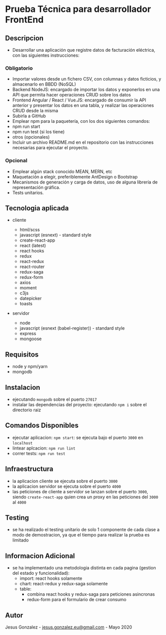 # Prueba Técnica para desarrollador FrontEnd

## Descripcion
- Desarrollar una aplicación que registre datos de facturación eléctrica, con las siguientes instrucciones:

### Obligatorio
- Importar valores desde un fichero CSV, con columnas y datos ficticios, y almacenarlo en BBDD (NoSQL)
- Backend NodeJS: encargado de importar los datos y exponerlos en una API que permita hacer operaciones CRUD sobre los datos
- Frontend Angular / React / Vue.JS: encargado de consumir la API anterior y presentar los datos en una tabla, y realizar las operaciones CRUD desde la misma
- Subirla a GitHub
- Emplear npm para la paquetería, con los dos siguientes comandos:
- npm run start
- npm run test (si los tiene)
- otros (opcionales)
- Incluir un archivo README.md en el repositorio con las instrucciones necesarias para ejecutar el proyecto.

### Opcional
- Emplear algún stack conocido MEAN, MERN, etc
- Maquetación a elegir, preferiblemente AntDesign o Bootstrap
- Mecanismos de generación y carga de datos, uso de alguna librería de representación gráfica.
- Tests unitarios.

## Tecnologia aplicada
- cliente
  - html/scss
  - javascript (esnext) - standard style
  - create-react-app
  - react (latest)
  - react hooks
  - redux
  - react-redux
  - react-router
  - redux-saga
  - redux-form
  - axios
  - moment
  - c3js
  - datepicker
  - toasts

- servidor
  - node
  - javascript (esnext (babel-register)) - standard style
  - express
  - mongoose

## Requisitos
- node y npm/yarn
- mongodb

## Instalacion
- ejecutando `mongodb` sobre el puerto `27017`
- instalar las dependencias del proyecto: ejecutando `npm i` sobre el directorio raiz

## Comandos Disponibles
- ejecutar aplicacion: `npm start`: se ejecuta bajo el puerto `3000` en `localhost`
- lintear aplcacion: `npm run lint`
- correr tests: `npm run test`

## Infraestructura
- la aplicacion cliente se ejecuta sobre el puerto `3000`
- la aplicacion servidor se ejecuta sobre el puerto `4000`
- las peticiones de cliente a servidor se lanzan sobre el puerto `3000`,
  siendo `create-react-app` quien crea un proxy en las peticiones del `3000` al `4000`

## Testing
- se ha realizado el testing unitario de solo 1 componente de cada clase
  a modo de demostracion, ya que el tiempo para realizar la prueba es limitado

## Informacion Adicional

- se ha implementado una metodologia distinta en cada pagina (gestion del estado y funcionalidad):
  - import: react hooks solamente
  - chart: react-redux y redux-saga solamente
  - table:
    - combina react hooks y redux-saga para peticiones asincronas
    - redux-form para el formulario de crear consumo

## Autor

Jesus Gonzalez - jesus.gonzalez.eu@gmail.com - Mayo 2020
